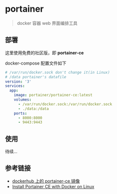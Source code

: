 # portainer

> docker 容器 web 界面编排工具

## 部署

这里使用免费的社区版，即 **portainer-ce**

docker-compose 配置文件如下

```yaml
# /var/run/docker.sock don't change it(in Linux)
# /data portainer's datafile
version: '3'
services:
  app:
    image: portainer/portainer-ce:latest
    volumes:
      - /var/run/docker.sock:/var/run/docker.sock
      - ./data:/data
    ports:
      - 8000:8000
      - 9443:9443
```

## 使用

待续...

## 参考链接

- [dockerhub 上的 portainer-ce 镜像](https://hub.docker.com/r/portainer/portainer-ce)
- [Install Portainer CE with Docker on Linux](https://docs.portainer.io/start/install-ce/server/docker/linux)
